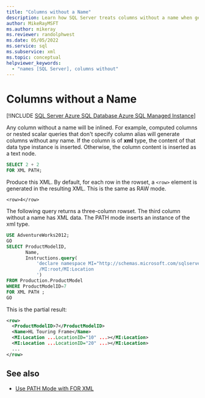 ```yaml
---
title: "Columns without a Name"
description: Learn how SQL Server treats columns without a name when generating XML.
author: MikeRayMSFT
ms.author: mikeray
ms.reviewer: randolphwest
ms.date: 05/05/2022
ms.service: sql
ms.subservice: xml
ms.topic: conceptual
helpviewer_keywords:
  - "names [SQL Server], columns without"
---
```

# Columns without a Name

[!INCLUDE [SQL Server Azure SQL Database Azure SQL Managed Instance](../../includes/applies-to-version/sql-asdb-asdbmi.md)]

Any column without a name will be inlined. For example, computed columns or nested scalar queries that don't specify column alias will generate columns without any name. If the column is of **xml** type, the content of that data type instance is inserted. Otherwise, the column content is inserted as a text node.

```sql
SELECT 2 + 2
FOR XML PATH;
```

Produce this XML. By default, for each row in the rowset, a `<row>` element is generated in the resulting XML. This is the same as RAW mode.

`<row>4</row>`

The following query returns a three-column rowset. The third column without a name has XML data. The PATH mode inserts an instance of the xml type.

```sql
USE AdventureWorks2012;
GO
SELECT ProductModelID,
       Name,
       Instructions.query(
           'declare namespace MI="http://schemas.microsoft.com/sqlserver/2004/07/adventure-works/ProductModelManuInstructions";
            /MI:root/MI:Location
           ')
FROM Production.ProductModel
WHERE ProductModelID=7
FOR XML PATH ;
GO
```

This is the partial result:

```xml
<row>
  <ProductModelID>7</ProductModelID>
  <Name>HL Touring Frame</Name>
  <MI:Location ...LocationID="10" ...></MI:Location>
  <MI:Location ...LocationID="20" ...></MI:Location>
  ...
</row>
```

## See also

- [Use PATH Mode with FOR XML](../../relational-databases/xml/use-path-mode-with-for-xml.md)
